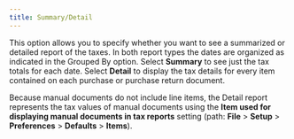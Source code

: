 ```yaml
---
title: Summary/Detail
---
```



This option allows you to specify whether you want to see a summarized  or detailed report of the taxes. In both report types the dates are organized  as indicated in the Grouped By option. Select **Summary**  to see just the tax totals for each date. Select **Detail**  to display the tax details for every item contained on each purchase or  purchase return document.


Because manual documents do not include line items, the Detail report  represents the tax values of manual documents using the **Item 
 used for displaying manual documents in tax reports** setting (path:  **File** > **Setup**  > **Preferences** > **Defaults**  > **Items**).

